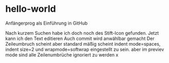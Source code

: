 # hello-world
Anfängerprog als Einführung in GitHub

Nach kurzem Suchen habe ich doch noch des Stift-Icon gefunden.
Jetzt kann ich den Text editieren
Auch commit wird anwählbar gemacht
Der Zeileumbruch scheint aber
standard mäßig scheint 
  indent mode=spaces, indent size=2 und wrapmode=softwrap
 eingestellt zu sein.
        aber im previev mode sind alle Zeilenumbrüche ignoriert zu werden
 x
